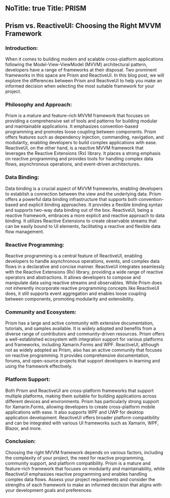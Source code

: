 NoTitle: true
Title: PRISM
---
## Prism vs. ReactiveUI: Choosing the Right MVVM Framework

### Introduction:
When it comes to building modern and scalable cross-platform applications following the Model-View-ViewModel (MVVM) architectural pattern, developers have a range of frameworks at their disposal. Two prominent frameworks in this space are Prism and ReactiveUI. In this blog post, we will explore the differences between Prism and ReactiveUI to help you make an informed decision when selecting the most suitable framework for your project.

### Philosophy and Approach:
Prism is a mature and feature-rich MVVM framework that focuses on providing a comprehensive set of tools and patterns for building modular and maintainable applications. It emphasizes convention-based programming and promotes loose coupling between components. Prism offers features such as dependency injection, commanding, navigation, and modularity, enabling developers to build complex applications with ease. ReactiveUI, on the other hand, is a reactive MVVM framework that leverages the Reactive Extensions (Rx) library. It places a strong emphasis on reactive programming and provides tools for handling complex data flows, asynchronous operations, and event-driven architectures.

### Data Binding:
Data binding is a crucial aspect of MVVM frameworks, enabling developers to establish a connection between the view and the underlying data. Prism offers a powerful data binding infrastructure that supports both convention-based and explicit binding approaches. It provides a flexible binding syntax and supports two-way data binding out of the box. ReactiveUI, being a reactive framework, embraces a more explicit and reactive approach to data binding. It utilizes Reactive Extensions to create observable streams that can be easily bound to UI elements, facilitating a reactive and flexible data flow management.

### Reactive Programming:
Reactive programming is a central feature of ReactiveUI, enabling developers to handle asynchronous operations, events, and complex data flows in a declarative and concise manner. ReactiveUI integrates seamlessly with the Reactive Extensions (Rx) library, providing a wide range of reactive operators and abstractions. It allows developers to compose and manipulate data using reactive streams and observables. While Prism does not inherently incorporate reactive programming concepts like ReactiveUI does, it still supports event aggregation and enables loose coupling between components, promoting modularity and extensibility.

### Community and Ecosystem:
Prism has a large and active community with extensive documentation, tutorials, and samples available. It is widely adopted and benefits from a diverse range of contributors and community-driven resources. Prism offers a well-established ecosystem with integration support for various platforms and frameworks, including Xamarin.Forms and WPF. ReactiveUI, although not as widely adopted as Prism, also has an active community that focuses on reactive programming. It provides comprehensive documentation, forums, and open-source projects that support developers in learning and using the framework effectively.

### Platform Support:
Both Prism and ReactiveUI are cross-platform frameworks that support multiple platforms, making them suitable for building applications across different devices and environments. Prism has particularly strong support for Xamarin.Forms, allowing developers to create cross-platform mobile applications with ease. It also supports WPF and UWP for desktop application development. ReactiveUI offers broader platform compatibility and can be integrated with various UI frameworks such as Xamarin, WPF, Blazor, and more.

### Conclusion:
Choosing the right MVVM framework depends on various factors, including the complexity of your project, the need for reactive programming, community support, and platform compatibility. Prism is a mature and feature-rich framework that focuses on modularity and maintainability, while ReactiveUI emphasizes reactive programming and enables handling complex data flows. Assess your project requirements and consider the strengths of each framework to make an informed decision that aligns with your development goals and preferences.
